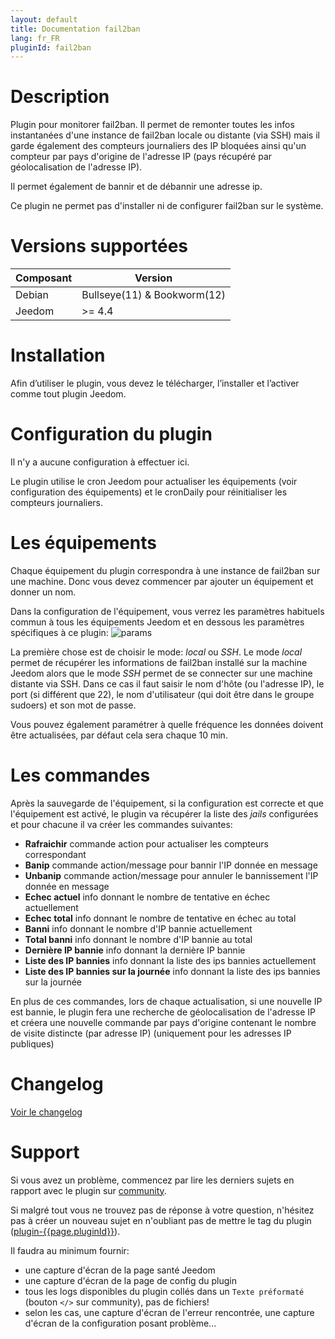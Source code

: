 ```yaml
---
layout: default
title: Documentation fail2ban
lang: fr_FR
pluginId: fail2ban
---
```


# Description

Plugin pour monitorer fail2ban. Il permet de remonter toutes les infos instantanées d'une instance de fail2ban locale ou distante (via SSH) mais il garde également des compteurs journaliers des IP bloquées ainsi qu'un compteur par pays d'origine de l'adresse IP (pays récupéré par géolocalisation de l'adresse IP).

Il permet également de bannir et de débannir une adresse ip.

Ce plugin ne permet pas d'installer ni de configurer fail2ban sur le système.

# Versions supportées

| Composant | Version                     |
|-----------|-----------------------------|
| Debian    | Bullseye(11) & Bookworm(12) |
| Jeedom    | >= 4.4                      |

# Installation

Afin d’utiliser le plugin, vous devez le télécharger, l’installer et l’activer comme tout plugin Jeedom.

# Configuration du plugin

Il n'y a aucune configuration à effectuer ici.

Le plugin utilise le cron Jeedom pour actualiser les équipements (voir configuration des équipements) et le cronDaily pour réinitialiser les compteurs journaliers.

# Les équipements

Chaque équipement du plugin correspondra à une instance de fail2ban sur une machine. Donc vous devez commencer par ajouter un équipement et donner un nom.

Dans la configuration de l'équipement, vous verrez les paramètres habituels commun à tous les équipements Jeedom et en dessous les paramètres spécifiques à ce plugin:
![params](../images/params.png)

La première chose est de choisir le mode: *local* ou *SSH*. Le mode *local* permet de récupérer les informations de fail2ban installé sur la machine Jeedom alors que le mode *SSH* permet de se connecter sur une machine distante via SSH. Dans ce cas il faut saisir le nom d'hôte (ou l'adresse IP), le port (si différent que 22), le nom d'utilisateur (qui doit être dans le groupe sudoers) et son mot de passe.

Vous pouvez également paramétrer à quelle fréquence les données doivent être actualisées, par défaut cela sera chaque 10 min.

# Les commandes

Après la sauvegarde de l'équipement, si la configuration est correcte et que l'équipement est activé, le plugin va récupérer la liste des *jails* configurées et pour chacune il va créer les commandes suivantes:

- **Rafraichir** commande action pour actualiser les compteurs correspondant
- **Banip** commande action/message pour bannir l'IP donnée en message
- **Unbanip** commande action/message pour annuler le bannissement l'IP donnée en message
- **Echec actuel** info donnant le nombre de tentative en échec actuellement
- **Echec total** info donnant le nombre de tentative en échec au total
- **Banni** info donnant le nombre d'IP bannie actuellement
- **Total banni** info donnant le nombre d'IP bannie au total
- **Dernière IP bannie** info donnant la dernière IP bannie
- **Liste des IP bannies** info donnant la liste des ips bannies actuellement
- **Liste des IP bannies sur la journée** info donnant la liste des ips bannies sur la journée

En plus de ces commandes, lors de chaque actualisation, si une nouvelle IP est bannie, le plugin fera une recherche de géolocalisation de l'adresse IP et créera une nouvelle commande par pays d'origine contenant le nombre de visite distincte (par adresse IP) (uniquement pour les adresses IP publiques)

# Changelog

[Voir le changelog](./changelog)

# Support

Si vous avez un problème, commencez par lire les derniers sujets en rapport avec le plugin sur [community]({{site.forum}}/tag/plugin-{{page.pluginId}}).

Si malgré tout vous ne trouvez pas de réponse à votre question, n'hésitez pas à créer un nouveau sujet en n'oubliant pas de mettre le tag du plugin ([plugin-{{page.pluginId}}]({{site.forum}}/tag/plugin-{{page.pluginId}})).

Il faudra au minimum fournir:

- une capture d'écran de la page santé Jeedom
- une capture d'écran de la page de config du plugin
- tous les logs disponibles du plugin collés dans un `Texte préformaté` (bouton `</>` sur community), pas de fichiers!
- selon les cas, une capture d'écran de l'erreur rencontrée, une capture d'écran de la configuration posant problème...
